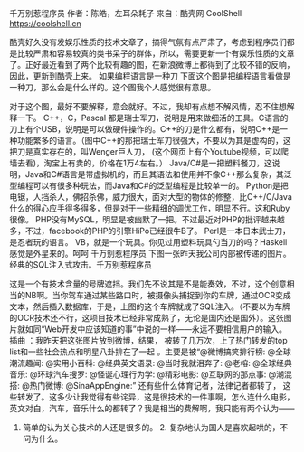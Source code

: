 千万别惹程序员
作者：陈皓，左耳朵耗子
来自：酷壳网 CoolShell https://coolshell.cn

酷壳好久没有发娱乐性质的技术文章了，搞得气氛有点严肃了，考虑到程序员们都是比较严肃和容易较真的类书呆子的群体，所以，需要更新一个有娱乐性质的文章了。正好最近看到了两个比较有趣的图，在新浪微博上都得到了比较不错的反响，因此，更新到酷壳上来。
如果编程语言是一种刀
下面这个图是把编程语言看做是一种刀，那么会是什么样的。这个图我个人感觉很有意思。

对于这个图，最好不要解释，意会就好。不过，我却有点想不解风情，忍不住想解释一下。
C++，C，Pascal 都是瑞士军刀，说明是用来做细活的工具。C语言的刀上有个USB，说明是可以做硬件操作的。C++的刀是什么都有，说明C++是一种功能繁多的语言。（图中C++的那把瑞士军刀很强大，不要以为其是虚构的，这把刀是真实存在的，叫Wenger巨人刀， (这个网页上有个Youtube视频，可以爬墙去看)，淘宝上有卖的，价格在1万4左右。） Java/C#是一把塑料餐刀，这说明，Java和C#语言是带虚拟机的，而且其语法和使用并不像C++那么复杂，其泛型编程可以有很多种玩法，而Java和C#的泛型编程是比较单一的。 Python是把电锯，人挡杀人，佛招杀佛，威力很大，面对大型的物体的修整，比C++/C/Java什么的得心应手得多得多，但是对于一些精细的调优工作，明显不行。这和Ruby很像。 PHP没有MySQL，明显是被幽默了一把。不过最近对PHP的批评越来越多，不过，facebook的PHP的引擎HiPo已经很牛B了。 Perl是一本日本武士刀，是忍者玩的语言。 VB，就是一个玩具。你见过用塑料玩具勺当刀的吗？Haskell感觉是外星来的。呵呵
千万别惹程序员
下图一张昨天我公司内部被传递的图片。经典的SQL注入式攻击。千万别惹程序员

这是一个有技术含量的号牌遮挡。我们先不说其是不是能奏效，不过，这个创意相当的NB啊。当你驾车通过某些路口时，被摄像头捕捉到你的车牌，通过OCR变成文本，然后插入数据库，于是，上图的这个车牌就成了SQL注入。（不要以为车牌的OCR技术还不行，这项目技术已经非常成熟了，无论是国内还是国外）。这张图片就如同“Web开发中应该知道的事”中说的一样——永远不要相信用户的输入。
插曲 ：我昨天把这张图片放到微博，结果， 被转了几万次，上了热门转发的top list和一些社会热点和明星八卦排在了一起 。主要是被“@微博搞笑排行榜: @全球潮流趣闻: @实用小百科: @经典英文语录: @当时我就泪奔了: @老榕: @全球经典音乐: @环球汽车搜罗: @怪诞心理行为学: @精彩电影: @互联网的那点事: @潮混搭: @热门微博: @SinaAppEngine:” 还有些什么体育记者，法律记者都转了， 这些转发了。这多少让我觉得有些诧异，这是很技术的一件事啊，怎么连什么电影，英文对白，汽车，音乐什么的都转了？我是相当的费解啊，我只能有两个认为——
1. 简单的认为关心技术的人还是很多的。 2. 复杂地认为国人是喜欢起哄的，不问为什么。